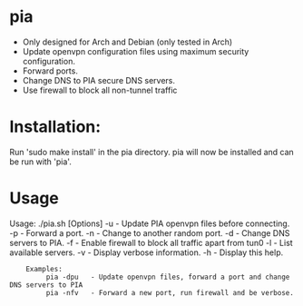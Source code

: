pia
==========
- Only designed for Arch and Debian (only tested in Arch)
- Update openvpn configuration files using maximum security configuration.
- Forward ports.
- Change DNS to PIA secure DNS servers.
- Use firewall to block all non-tunnel traffic

Installation:
==========

Run 'sudo make install' in the pia directory.
pia will now be installed and can be run with 'pia'.
	
Usage
==========
Usage: ./pia.sh [Options]
	-u	- Update PIA openvpn files before connecting.
	-p	- Forward a port.
	-n	- Change to another random port.
	-d	- Change DNS servers to PIA.
	-f	- Enable firewall to block all traffic apart from tun0
	-l	- List available servers.
	-v	- Display verbose information.
	-h	- Display this help.

		Examples: 
			 pia -dpu	- Update openvpn files, forward a port and change DNS servers to PIA
			 pia -nfv	- Forward a new port, run firewall and be verbose.
